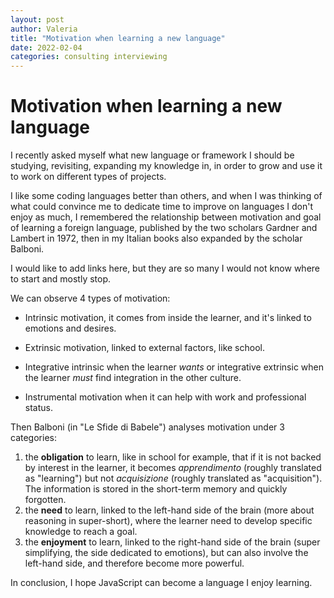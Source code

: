 ```yaml
---
layout: post
author: Valeria
title: "Motivation when learning a new language"
date: 2022-02-04
categories: consulting interviewing
---
```

# Motivation when learning a new language

I recently asked myself what new language or framework I should be studying,
revisiting, expanding my knowledge in, in order to grow and use it to work
on different types of projects.

I like some coding languages better than others, and when I was thinking of what
could convince me to dedicate time to improve on languages I don't enjoy as
much, I remembered the relationship between motivation and goal of learning
a foreign language, published by the two scholars Gardner and Lambert in 1972,
then in my Italian books also expanded by the scholar Balboni.

I would like to add links here, but they are so many I would not know where to
start and mostly stop.

We can observe 4 types of motivation:
- Intrinsic motivation, it comes from inside the learner, and it's linked to
  emotions and desires.

- Extrinsic motivation, linked to external factors, like school.

- Integrative intrinsic when the learner _wants_ or integrative extrinsic when the
  learner _must_ find integration in the other culture.

- Instrumental motivation when it can help with work and professional status.


Then Balboni (in "Le Sfide di Babele") analyses motivation under 3 categories:
1. the **obligation** to learn, like in school for example, that if it is not backed
   by interest in the learner, it becomes _apprendimento_ (roughly translated as
   "learning") but not _acquisizione_ (roughly translated as "acquisition").
   The information is stored in the short-term memory and quickly forgotten.
2. the **need** to learn, linked to the left-hand side of the brain (more about
   reasoning in super-short), where the learner need to develop specific knowledge
   to reach a goal.
3. the **enjoyment** to learn, linked to the right-hand side of the brain (super
   simplifying, the side dedicated to emotions), but can also involve the left-hand
   side, and therefore become more powerful.

In conclusion, I hope JavaScript can become a language I enjoy learning.
